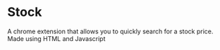 # Stock
A chrome extension that allows you to quickly search for a stock price. 
Made using HTML and Javascript
